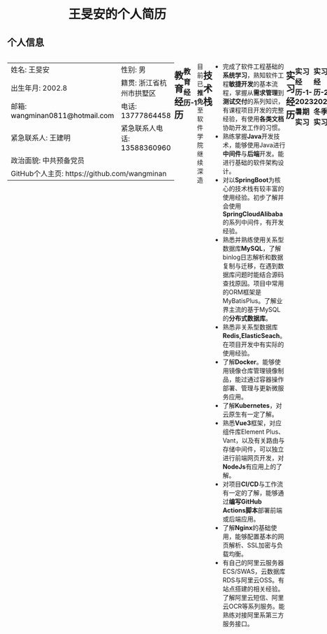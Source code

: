 <div align="center">
    <h1>
        王旻安的个人简历
    </h1>
</div>

## 个人信息
<div style="display: flex; height: 240px; width: 100%">
    <div style="width: 85%">
        <table>
            <tr>
                <td style="width:50%">姓名: 王旻安 </td>
                <td>性别: 男</td>
            </tr>
            <tr>
                <td style="width:50%">出生年月: 2002.8</td>
                <td>籍贯: 浙江省杭州市拱墅区</td>
            </tr>
            <tr>
                <td style="width:50%">邮箱: <a style="text-decoration: none; color: black" href="mailto:wangminan0811@hotmail.com">wangminan0811@hotmail.com</a></td>
                <td>电话: <a style="text-decoration: none; color: black"  href="tel:13777864458">13777864458</a></td>
            </tr>
            <tr>
                <td style="width:50%">紧急联系人: 王建明</td>
                <td>紧急联系人电话: <a style="text-decoration: none; color: black"  href="tel:13588360960">13588360960</a></td>
            </tr>
            <tr>
                <td colspan="2">           
                       政治面貌: 中共预备党员
                </td>
            </tr>
            <tr>
                <td colspan="2">           
                       GitHub个人主页: <a style="text-decoration: none;" href="https://github.com/WangMinan">https://github.com/wangminan</a> 
                </td>
            </tr>
        </table>
    </div>
    <div style="width: 15%; background-image: url('https://wangminan-files.oss-cn-hongkong.aliyuncs.com/default/newAvatar.jpg'); background-size: cover; backgrund-position: center; background-repeat: no-repeat" />
</div>




## 教育经历

### 教育经历-1

<table>
    <tr>
        <td style="width:50%"><b>学校: 西北工业大学 985工程高校</b></td>
        <td>院系与专业: 软件学院--软件工程</td>
    </tr>
    <tr>
        <td style="width:50%">学历: 本科</td>
        <td>起止时间: 2020.9-2024.7</td>
    </tr>
    <tr>
        <td style="width:50%">成绩排名: 前10%</td>
        <td>绩点: 3.62/4.10</td>
    </tr>
    <tr>
        <td colspan="2">
            <b>主修课程：</b>
            <ul>
                <li>
                    基础课程: 数据结构、计算机网络、计算机操作系统、计算组成原理、数据库系统、算法设计与分析
                </li>
                <li>
                    专业课程: 软件测试、网络与分布式计算、Web应用系统开发技术与实践、互联网系统开发方向前沿、软件需求工程、软件项目组织与管理、软件工程文档写作
                </li>
                <li>
					实践课程: 基于开源和群智的软件工程实践、软件开发基础能力训练、软件开发综合能力训练
                </li>
            </ul>
        </td>
    </tr>
    <tr>
        <td colspan="2">
            <b>毕业设计：</b> <br>
            嵌入式容器云监控系统的设计与实现
        </td>
    </tr>
</table>

目前已**推免**至软件学院继续深造





## 技术栈

+ 完成了软件工程基础的**系统学习**，熟知软件工程**敏捷开发**的基本流程，掌握从**需求管理**到**测试交付**的系列知识，有课程项目开发的完整经验，有使用**各类文档**协助开发工作的习惯。
+ 熟练掌握**Java**开发技术，能够使用Java进行**中间件**与**后端**开发。能进行基础的软件架构设计。
+ 对以**SpringBoot**为核心的技术栈有较丰富的使用经验。初步了解并会使用**SpringCloudAlibaba**的系列中间件，有开发经验。
+ 熟悉并熟练使用关系型数据库**MySQL**，了解binlog日志解析和数据复制与迁移，在遇到数据库问题时能结合源码查找原因。项目中常用的ORM框架是MyBatisPlus。了解业界主流的基于MySQL的**分布式数据库**。
+ 熟悉非关系型数据库**Redis,ElasticSeach**。在项目开发中有实际的使用经验。
+ 了解**Docker**。能够使用镜像仓库管理镜像制品，能过通过容器操作部署、管理与更新微服务应用。
+ 了解**Kubernetes**，对云原生有一定了解。
+ 熟悉**Vue3**框架，对应组件库Element Plus、Vant，以及有关路由与存储中间件，可以独立进行前端网页开发，对**NodeJs**有应用上的了解。
+ 对项目**CI/CD**与工作流有一定的了解，能够通过**编写GitHub Actions脚本**部署前端或后端应用。
+ 了解**Nginx**的基础使用，能够配置基本的网页解析、SSL加密与负载均衡。
+ 有自己的阿里云服务器ECS/SWAS，云数据库RDS与阿里云OSS。有站点搭建的相关经验。了解阿里云短信、阿里云OCR等系列服务。能熟练对接阿里系第三方服务接口。





## 实习经历

### 实习经历-1-2023暑期实习

<table>
    <tr>
        <td style="width:50%">公司: <b>华为云计算公司</b></td>
        <td>起止时间: 2023-07-19 - 2024-01-19</td>
    </tr>
    <tr>
        <td colspan="2">
            工作部门: 华为云计算公司-云服务产品部-数据库服务产品部-数据迁移与管理服务域项目群-<b>同构迁移DRS</b>-内核开发团队-<b>开源数据库方向</b>
        </td>
    </tr>
    <tr>
        <td>
           	实习岗位: 数据库中间件开发实习生
        </td>
        <td>
            产品链接: <a style="text-decoration: none;" href="https://www.huaweicloud.com/product/drs.html">https://www.huaweicloud.com/product/drs.html</a>
        </td>
    </tr>
    <tr>
        <td colspan="2">
            <b>工作内容:</b>
            <ul>
                <li>
                    原理学习
                    <ul>
                        <li>结合MySQL源码，了解LogEvent在binlog中的记录格式，研究了部分参数在MySQL中的作用</li>
                        <li>阅读Alibaba-Canal源码，了解Java语言下的binlog解析原理</li>
                        <li>学习基于Antlr的词法解析与语法分析，对比Druid的实现异同</li>
                    </ul>
                </li>
                <li>
                    新链路支持
                    <ul>
                        <li>负责分布式数据库如GoldenDB链路，PolarDBX链路以及TDSQL链路迁移调研</li>
                		<li>阅读PolarDBX-CDC部分源码，编写PolarDBX链路迁移部分代码，主要是利用antlr对PolarDBX的特殊DDL语法进行解析适配</li>
                        <li>适配Percona XtraDB Cluster的部分LogEvent</li>
                    </ul>
                </li>
                <li>
                    问题修复
                    <ul>
                        <li>结合MySQL源码修复在binlog_row_value_options=partial_json场景下的binlog解析异常，主要是在update场景下利用before-image对类似statement格式的after-image进行还原。</li>
                    </ul>
                </li>
                <li>
                    性能优化：
                    <ul>
                        <li>编写压力测试工具，对产品模块进行压力测试，了解产品性能瓶颈。</li>
                        <li>帮助定位大JSON解析OOM问题</li>
                    </ul>
                </li>
                <li>
                    公共工作
                    <ul>
                        <li>
                            负责项目从JDK8向JDK17的迁移适配工作
                            <ul>
                                <li>
                                    切换javafx和部分sun包下依赖。
                                </li>
                                <li>
                                    修改运行脚本，添加JVM参数以适配JDK9后引入的模块化封装隔离机制。
                                </li>
                                <li>
                                    修正部分调用类加载器的反射代码，适配模块化封装隔离机制造成的类加载异常。
                                </li>
                            </ul>
                        </li>
                        <li>在测试环境编制并维护镜像</li>
                    </ul>
                </li>
            </ul>
        </td>
    </tr>
</table>




### 实习经历-2-2023冬季实习

<table>
    <tr>
        <td style="width:50%">公司: 四川华迪公司</td>
        <td>起止时间: 2023-01-03 - 2023-02-18</td>
    </tr>
    <tr>
        <td style="width:50%">实习岗位: 项目经理(组长)</td>
        <td>项目名称: 西安各商圈餐饮分析系统</td>
    </tr>
    <tr>
        <td colspan="2">
            <p>
                <strong>工作职责:</strong><br>
                项目组长，负责实习项目的需求分析与架构设计。<br>
                <ul>
                   	<li>
                        完成后端几乎所有代码编写工作。 同时负责基于GitHub Actions的后端CI/CD.
                    </li> 
                    <li>
                        通过SonarQube完成代码规范性检查并修正代码异味。
                    </li>
            	</ul>
                <strong>项目简介:</strong><br>
            本项目为四川华迪实习期间完成项目。 通过爬虫从提供餐饮评估信息的网页的公开接口中获得西安各商圈的餐饮行业的有关信息。在经过一定的分析后展现在数据中台上，提供基于区划或类别的排序功能。同时为用户提供分类、关键字、基于地理位置的检索功能。 <br>
                项目技术栈：后端主要使用了SpringBoot + MybatisPlus + ElasticSearch <br>
                <strong>项目地址:</strong><br>
                <a style="text-decoration: none;" href="https://github.com/WangMinan/bigdata_practice">https://github.com/WangMinan/bigdata_practice</a>
            </p>
        </td>
    </tr>
</table>





## 项目经历

### 项目经历-1

<table style="width: 100%">
    <tr>
        <td style="width:50%">项目名称: Alibaba-Canal</td>
        <td>项目链接: <a href="https://github.com/alibaba/canal">Canal</a></td>
    </tr>
    <tr>
        <td colspan="2">
            <b>贡献内容:</b><br/>
            按照 <a style="text-decoration: none;" href="https://github.com/alibaba/canal/wiki/BinlogChange%28MySQL8%29">官方文档格式</a> 修复binlog_row_value_options=partial_json场景下的binlog解析异常，<a style="text-decoration: none;" href="https://github.com/alibaba/canal/pull/5018">PR</a> 已被合入主分支。
        </td>
    </tr>
</table>




### 项目经历-2

<table>
    <tr>
        <td style="width:50%">项目名称: (杭州房建段)员工公寓管理系统</td>
        <td>起止时间: 2023-06-24 - 2023-07-7</td>
    </tr>
    <tr>
        <td style="width:50%" colspan="2">担任角色: 产品所有人(PO)</td>
    </tr>
    <tr>
        <td colspan="2">
            <p>
                <b>项目职责:</b><br> 
        		产品所有人(PO)，引入项目并确认需求边界。<br>
				完成产品客户端以及后端几乎所有代码编写工作-是的确实基本都是我写的。<br>
				完成了基于Github Actions与<b>Kubernetes</b>的项目部署 <br>
            </p>
            <p>
                <b>项目描述:</b> <br>
                本项目为<b>软件开发综合能力训练</b>的课程设计。是一个基于<b>SpringCloud2022</b>的分布式微服务系统。<br>
                本项目需求脱胎于上海铁路局杭州房建公寓段于2022上半年度招标的公寓管理系统。平台用户分为<b>房建公寓段管理员群、外部住宿单位管理员群、住宿职工</b>等多重角色。其中，房建公寓段管理员群分为申请管理员、宿舍调配员、财务人员、公寓管理员等角色，外部住宿单位管理员群分为申请管理员、财务管理员等角色。员工则可以使用该系统维护个人信息、查看与提交申请、缴纳住宿费用等。<br>
                为实现上述需求，我们对项目进行了服务拆分。项目拆分为<b>网关、授权服务、用户管理服务、宿舍实体管理服务、申请电子流服务、财务服务、站内信服务以及鉴权模块</b>。
                <ul>
                    <li>项目吸收了<a href="https://npu-carpooling-system-team.github.io/carpooling-document/#/%E7%BB%8F%E9%AA%8C%E6%80%BB%E7%BB%93?id=_71-%e5%ae%95%e6%9c%ba">拼车项目Nacos注册中心崩溃导致宿主机所有服务崩溃的惨痛经验</a>，配置了三个节点组成的Nacos注册中心集群，提供服务发现与配置管理</li>
                   	<li>授权服务不仅实现了用户名密码、短信与支付宝第三方登录，同时在注册阶段引入了身份证识别与人证核验服务，确认住宿职工身份。</li>
                    <li>实体管理部分使用了<b>alibaba-canal搭配RabbitMQ进行数据一致性同步</b>，将宿舍数据同步到ElasticSearch与Redis。ElasticSearch对外提供基于工作单位的宿舍就近匹配与搜索；Redis哨兵集群则用于热点数据缓存，同时进行了缓存击穿与缓存雪崩的预防。</li>
                    <li>申请电子流服务使用了<b>阿里云SchedulerX2</b>实现了超期申请自动关闭的功能。</li>
                    <li>财务服务使用POI配合阿里云OSS实现表单导出。使用了阿里云SchedulerX2实现了定期生成住宿费订单的功能。同时使用RabbitMQ的延迟队列插件实现了超时支付宝订单自动关闭的功能。</li>
             		<li>站内信服务使用了多张MySQL数据表，完成了消息撤回、单点消息删除，消息接收状态查看的功能。</li>
                    <li>由于涉及到跨服务大事务，项目中<b>使用alibaba-seata进行分布式事务管理</b>。</li>
                    <li>由于涉及到调用阿里云外部服务，存在计费项，因此在敏感接口上我<b>使用了alibaba-sentinel进行流控</b>。</li>
                    <li>我使用了由一个ectd节点和三个worker节点组成的<b>K8S集群</b>进行了项目部署。配合GitHub-Actions工作流实现了后端服务的无感更新。</li>
            	</ul>
            </p>
            <p>
                <b>项目架构图:</b><br>
                <img alt="哦吼,图片不见了" src="https://wangminan-files.oss-cn-hongkong.aliyuncs.com/default/npu-apartment-architecture.png"/><br>
    		</p>
    		<p>
                <b>项目地址:</b><br>
                <a style="text-decoration: none;" href="https://github.com/npu-apartment-management-system-team">
                    https://github.com/npu-apartment-management-system-team/repositories
                </a>
            </p>
	    </td>
	</tr>
</table>



### 项目经历-3

<table>
    <tr>
        <td style="width:50%">项目名称: 西工大拼车平台</td>
        <td>起止时间: 2023-03-20 - 2023-06-30</td>
    </tr>
    <tr>
        <td style="width:50%" colspan="2">担任角色: 项目组长</td>
    </tr>
    <tr>
        <td colspan="2">
            <p>
               <b>项目职责:</b><br>
                项目组长，负责课程项目的技术选型与架构设计。<br>
                完成了从前端到后端几乎所有代码编写工作。<br>
                完成了基于Github Actions与Docker的项目分布式部署 <br> 
            </p>
            <p>
                <b>项目描述:</b> <br>
                本项目为<b>互联网系统开发方向前沿</b>的课程设计。也是一个基于<b>SpringCloud2022</b>的分布式微服务系统。<br>
                由于我校地处长安远郊，该软件为我校学生提供了一个<b>拼车平台</b>。
                软件用户分为<b>司机、乘客与管理员</b>三个角色，用户可以同时是司机与乘客。
                软件为司机提供了发布拼车行程，筛选乘客的功能。
                为乘客提供了搜索拼车行程，与司机聊天协商，选择拼车行程，拼车订单管理以及付款功能。
                管理员则具有导出拼车情况表单与表彰司机的权限。<br>
                项目拆分为<b>网关、auth服务、鉴权SDK、用户信息服务、行程服务、订单服务、支付服务</b>等多个微服务模块，
                通过Docker-Compose配合DockerHub个人仓库进行部署。<br>
                <ul>
                    <li>项目使用nacos作为注册与配置中心，每个服务模块均部署了多个实例</li>
                    <li>auth服务使用了SpringSecurity结合JWT完成了基础的鉴权操作，使用了阿里云SMS实现短信验证码登录，使用了支付宝第三方OAuth实现了支付宝登录。</li>
                    <li>行程服务检索使用了基于ElasticSearch的搜索，同时通过Redis哨兵集群缓存数据，并做了缓存击穿与缓存雪崩的预防。</li>
                    <li>支付服务接入了支付宝，提供了订单查询，订单支付等解决方案。</li>
                    <li>使用基于XXL-JOB的分片广播机制设置了过期聊天记录定时清除，未完成数据操作重试与支付订单关闭的定时任务。</li>
                </ul>
            </p>
            <p>
                <b>项目技术栈:</b><br>
                <ul>
                    <li>
                        前端主要使用了Vue3 + Vite + Vant(司机与乘客) + ElementPlus(管理员) + 高德地图SDK
                    </li>
                    <li>
                        后端主要使用了
                        <ul>
                            <li>SpringBoot3 + SpringCloud的一些基础的中间件 + MySQL + Redis + ElasticSearch + XXL-JOB</li>
                            <li>引入了阿里云OSS，阿里云OCR，支付宝支付的SDK</li>
                        </ul>
                    </li>
                </ul>
    		</p>
            <p>
               <strong>项目地址:</strong><br>
                <a style="text-decoration: none;"
                    href="https://github.com/orgs/npu-carpooling-system-team/repositories">
                    https://github.com/orgs/npu-carpooling-system-team/repositories
                </a> 
			</p> 
        </td>
    </tr>
</table>





## 学科竞赛

+ 2022陕西省大学生创新创业训练计划-基于心理诱导的监所警员心理保障与管理系统-省级合格结题
+ 2023-第十八届“挑战杯”全国大学生课外学术科技作品竞赛“揭榜挂帅”专项赛-基于信创的学习迁移模型构建知识图谱-全国二等奖





## 奖励与荣誉

+ 2021.11
  + 校级二等奖学金
  + 校级优秀大学生
  + 勤奋博学先进个人
  + 学业先进个人
+ 2023.11
  + 校级二等奖学金
  + 校级优秀大学生
  + 勤奋博学先进个人
  + 学业先进个人





## 语言水平

<table>
    <tr>
        <td>大学英语六级: 610分 口语B</td>
        <td>大学英语四级: 646分 口语A</td>
    </tr>
</table>